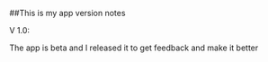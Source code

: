 ##This is my app version notes

V 1.0:

The app is beta and I released it to get feedback and make it better
